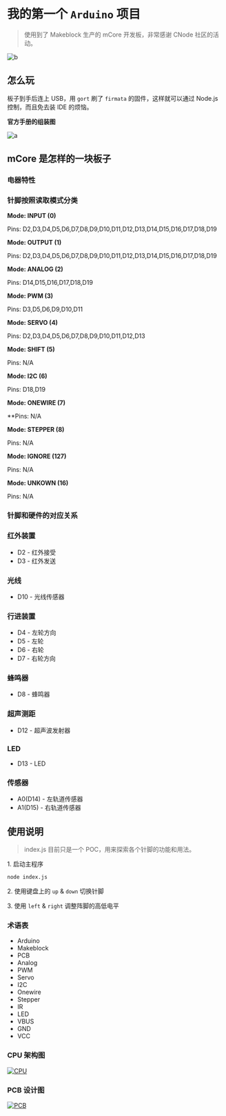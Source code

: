 # 我的第一个 `Arduino` 项目

> 使用到了 Makeblock 生产的 mCore 开发板，非常感谢 CNode 社区的活动。

![b](reference/mcore_components.jpg)

## 怎么玩

板子到手后连上 USB，用 `gort` 刷了 `firmata` 的固件，这样就可以通过 Node.js 控制，而且免去装 IDE 的烦恼。

**官方手册的组装图**

![a](reference/mcore_wiring.jpg)

## mCore 是怎样的一块板子

### 电器特性

### 针脚按照读取模式分类

**Mode: INPUT (0)**

Pins: D2,D3,D4,D5,D6,D7,D8,D9,D10,D11,D12,D13,D14,D15,D16,D17,D18,D19

**Mode: OUTPUT (1)**

Pins: D2,D3,D4,D5,D6,D7,D8,D9,D10,D11,D12,D13,D14,D15,D16,D17,D18,D19

**Mode: ANALOG (2)**

Pins: D14,D15,D16,D17,D18,D19

**Mode: PWM (3)**

Pins: D3,D5,D6,D9,D10,D11

**Mode: SERVO (4)**

Pins: D2,D3,D4,D5,D6,D7,D8,D9,D10,D11,D12,D13

**Mode: SHIFT (5)**

Pins: N/A

**Mode: I2C (6)**

Pins: D18,D19

**Mode: ONEWIRE (7)**

**Pins: N/A

**Mode: STEPPER (8)**

Pins: N/A

**Mode: IGNORE (127)**

Pins: N/A

**Mode: UNKOWN (16)**

Pins: N/A

### 针脚和硬件的对应关系

### 红外装置

- D2 - 红外接受
- D3 - 红外发送

### 光线

- D10 - 光线传感器

### 行进装置

- D4 - 左轮方向
- D5 - 左轮
- D6 - 右轮
- D7 - 右轮方向

### 蜂鸣器

- D8 - 蜂鸣器

### 超声测距

- D12 - 超声波发射器

### LED

- D13 - LED

### 传感器

- A0(D14) - 左轨道传感器
- A1(D15) - 右轨道传感器

## 使用说明

> index.js 目前只是一个 POC，用来探索各个针脚的功能和用法。

1\. 启动主程序

```sh
node index.js
```

2\. 使用键盘上的 `up` & `down` 切换针脚

3\. 使用 `left` & `right` 调整阵脚的高低电平 

### 术语表

- Arduino
- Makeblock
- PCB
- Analog
- PWM
- Servo
- I2C
- Onewire
- Stepper
- IR
- LED
- VBUS
- GND
- VCC

### CPU 架构图

[![CPU](reference/atmel_block.png)](reference/atmel_datasheet.pdf)

### PCB 设计图

[![PCB](reference/mcore_pcb_preview.png)](reference/mCore.pdf)

